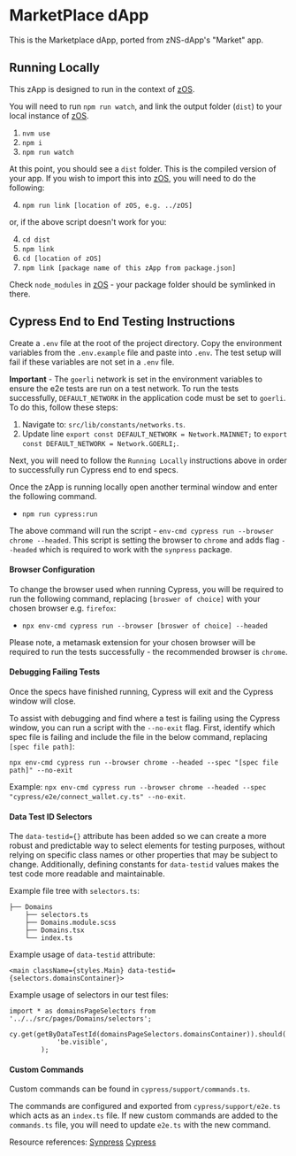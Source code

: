 # MarketPlace dApp

This is the Marketplace dApp, ported from zNS-dApp's "Market" app.

## Running Locally

This zApp is designed to run in the context of [zOS](https://github.com/zer0-os/zOS).

You will need to run `npm run watch`, and link the output folder (`dist`) to your local instance of [zOS](https://github.com/zer0-os/zOS).

1. `nvm use`
2. `npm i`
3. `npm run watch`

At this point, you should see a `dist` folder. This is the compiled version of your app. If you wish to import this into [zOS](https://github.com/zer0-os/zOS), you will need to do the following:

4. `npm run link [location of zOS, e.g. ../zOS]`

or, if the above script doesn't work for you:

4. `cd dist`
5. `npm link`
6. `cd [location of zOS]`
7. `npm link [package name of this zApp from package.json]`

Check `node_modules` in [zOS](https://github.com/zer0-os/zOS) - your package folder should be symlinked in there.

## Cypress End to End Testing Instructions

Create a `.env` file at the root of the project directory. Copy the environment variables from the `.env.example` file and paste into `.env`. The test setup will fail if these variables are not set in a `.env` file.

**Important** - The `goerli` network is set in the environment variables to ensure the e2e tests are run on a test network. To run the tests successfully, `DEFAULT_NETWORK` in the application code must be set to `goerli`. To do this, follow these steps:

1. Navigate to: `src/lib/constants/networks.ts`.
2. Update line `export const DEFAULT_NETWORK = Network.MAINNET;` to `export const DEFAULT_NETWORK = Network.GOERLI;`.

Next, you will need to follow the `Running Locally` instructions above in order to successfully run Cypress end to end specs.

Once the zApp is running locally open another terminal window and enter the following command.

- `npm run cypress:run`

The above command will run the script - `env-cmd cypress run --browser chrome --headed`. This script is setting the browser to `chrome` and adds flag `--headed` which is required to work with the `synpress` package.

#### Browser Configuration

To change the browser used when running Cypress, you will be required to run the following command, replacing `[broswer of choice]` with your chosen browser e.g. `firefox`:

- `npx env-cmd cypress run --browser [broswer of choice] --headed`

Please note, a metamask extension for your chosen browser will be required to run the tests successfully - the recommended browser is `chrome`.

#### Debugging Failing Tests

Once the specs have finished running, Cypress will exit and the Cypress window will close.

To assist with debugging and find where a test is failing using the Cypress window, you can run a script with the `--no-exit` flag. First, identify which spec file is failing and include the file in the below command, replacing `[spec file path]`:

`npx env-cmd cypress run --browser chrome --headed --spec "[spec file path]" --no-exit`

Example: `npx env-cmd cypress run --browser chrome --headed --spec "cypress/e2e/connect_wallet.cy.ts" --no-exit`.

#### Data Test ID Selectors

The `data-testid={}` attribute has been added so we can create a more robust and predictable way to select elements for testing purposes, without relying on specific class names or other properties that may be subject to change. Additionally, defining constants for `data-testid` values makes the test code more readable and maintainable.

Example file tree with `selectors.ts`:

```
├── Domains
    ├── selectors.ts
    ├── Domains.module.scss
    ├── Domains.tsx
    └── index.ts
```

Example usage of `data-testid` attribute:

```
<main className={styles.Main} data-testid={selectors.domainsContainer}>
```

Example usage of selectors in our test files:

```
import * as domainsPageSelectors from '../../src/pages/Domains/selectors';

cy.get(getByDataTestId(domainsPageSelectors.domainsContainer)).should(
			'be.visible',
		);
```

#### Custom Commands

Custom commands can be found in `cypress/support/commands.ts`.

The commands are configured and exported from `cypress/support/e2e.ts` which acts as an `index.ts` file. If new custom commands are added to the `commands.ts` file, you will need to update `e2e.ts` with the new command.

Resource references:
[Synpress](https://github.com/Synthetixio/synpress)
[Cypress](https://docs.cypress.io/guides/overview/why-cypress/)
